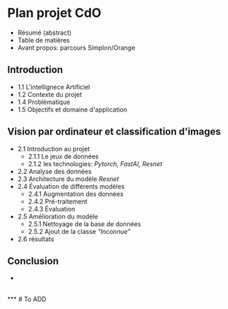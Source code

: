 # Plan projet CdO

- Résumé (abstract)
- Table de matières
- Avant propos: parcours Simplon/Orange

## Introduction
- 1.1 L'intellignece Artificiel 
- 1.2 Contexte du projet 
- 1.4 Problématique
- 1.5 Objectifs et domaine d'application

## Vision par ordinateur et classification d'images
- 2.1 Introduction au projet 
    - 2.1.1 Le jeux de données
    - 2.1.2 les technologies: *Pytorch, FastAI, Resnet*
- 2.2 Analyse des données
- 2.3 Architecture du modèle *Resnet*
- 2.4 Évaluation de différents modèles
  - 2.4.1 Augmentation des données
  - 2.4.2 Pré-traitement
  - 2.4.3 Évaluation 
- 2.5 Amélioration du modèle
    - 2.5.1 Nettoyage de la base de données
    - 2.5.2 Ajout de la classe *"Inconnue"*
- 2.6 résultats

## Conclusion 
- 

<br>
***  
# To ADD

